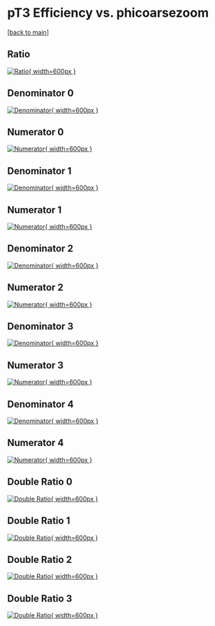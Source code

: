 # pT3 Efficiency vs. phicoarsezoom

[[back to main](./)]



## Ratio

[![Ratio](../mtv/var/pT3_xtr_211_-1_eff_phicoarsezoom.png){ width=600px }](../mtv/var/pT3_xtr_211_-1_eff_phicoarsezoom.pdf)

## Denominator 0

[![Denominator](../mtv/den/pT3_xtr_211_-1_eff_phicoarsezoom_den0.png){ width=600px }](../mtv/den/pT3_xtr_211_-1_eff_phicoarsezoom_den0.pdf)

## Numerator 0

[![Numerator](../mtv/num/pT3_xtr_211_-1_eff_phicoarsezoom_num0.png){ width=600px }](../mtv/num/pT3_xtr_211_-1_eff_phicoarsezoom_num0.pdf)

## Denominator 1

[![Denominator](../mtv/den/pT3_xtr_211_-1_eff_phicoarsezoom_den1.png){ width=600px }](../mtv/den/pT3_xtr_211_-1_eff_phicoarsezoom_den1.pdf)

## Numerator 1

[![Numerator](../mtv/num/pT3_xtr_211_-1_eff_phicoarsezoom_num1.png){ width=600px }](../mtv/num/pT3_xtr_211_-1_eff_phicoarsezoom_num1.pdf)

## Denominator 2

[![Denominator](../mtv/den/pT3_xtr_211_-1_eff_phicoarsezoom_den2.png){ width=600px }](../mtv/den/pT3_xtr_211_-1_eff_phicoarsezoom_den2.pdf)

## Numerator 2

[![Numerator](../mtv/num/pT3_xtr_211_-1_eff_phicoarsezoom_num2.png){ width=600px }](../mtv/num/pT3_xtr_211_-1_eff_phicoarsezoom_num2.pdf)

## Denominator 3

[![Denominator](../mtv/den/pT3_xtr_211_-1_eff_phicoarsezoom_den3.png){ width=600px }](../mtv/den/pT3_xtr_211_-1_eff_phicoarsezoom_den3.pdf)

## Numerator 3

[![Numerator](../mtv/num/pT3_xtr_211_-1_eff_phicoarsezoom_num3.png){ width=600px }](../mtv/num/pT3_xtr_211_-1_eff_phicoarsezoom_num3.pdf)

## Denominator 4

[![Denominator](../mtv/den/pT3_xtr_211_-1_eff_phicoarsezoom_den4.png){ width=600px }](../mtv/den/pT3_xtr_211_-1_eff_phicoarsezoom_den4.pdf)

## Numerator 4

[![Numerator](../mtv/num/pT3_xtr_211_-1_eff_phicoarsezoom_num4.png){ width=600px }](../mtv/num/pT3_xtr_211_-1_eff_phicoarsezoom_num4.pdf)

## Double Ratio 0

[![Double Ratio](../mtv/ratio/pT3_xtr_211_-1_eff_phicoarsezoom_ratio0.png){ width=600px }](../mtv/ratio/pT3_xtr_211_-1_eff_phicoarsezoom_ratio0.pdf)

## Double Ratio 1

[![Double Ratio](../mtv/ratio/pT3_xtr_211_-1_eff_phicoarsezoom_ratio1.png){ width=600px }](../mtv/ratio/pT3_xtr_211_-1_eff_phicoarsezoom_ratio1.pdf)

## Double Ratio 2

[![Double Ratio](../mtv/ratio/pT3_xtr_211_-1_eff_phicoarsezoom_ratio2.png){ width=600px }](../mtv/ratio/pT3_xtr_211_-1_eff_phicoarsezoom_ratio2.pdf)

## Double Ratio 3

[![Double Ratio](../mtv/ratio/pT3_xtr_211_-1_eff_phicoarsezoom_ratio3.png){ width=600px }](../mtv/ratio/pT3_xtr_211_-1_eff_phicoarsezoom_ratio3.pdf)

